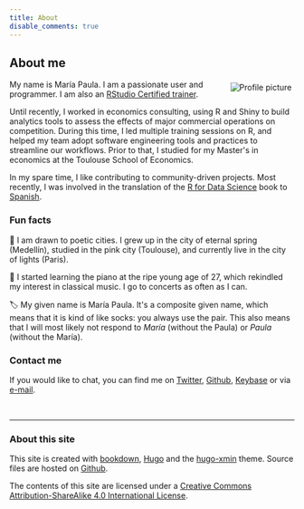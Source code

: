 ```yaml
---
title: About
disable_comments: true
---
```


## About me

<img src="/github-profile.png" style="max-width:35%;min-width:40px;float:right;padding:5px;" alt="Profile picture"/>

My name is María Paula. I am a passionate [<i class="fab fa-r-project"></i>](http://www.r-project.org) user and programmer. 
I am also an [RStudio Certified trainer](https://education.rstudio.com/trainers/).

Until recently, I worked in economics consulting, using R and Shiny to build analytics tools to assess the effects of major commercial operations on competition. During this time, I led multiple training sessions on R, and helped my team adopt software engineering tools and practices to streamline our workflows. Prior to that, I studied for my Master's in economics at the Toulouse School of Economics.

In my spare time, I like contributing to community-driven projects. Most recently, I was involved in the translation of the [R for Data Science](https://r4ds.had.co.nz/) book to [Spanish](https://es.r4ds.hadley.nz/).

### Fun facts

:hibiscus: I am drawn to poetic cities. I grew up in the city of eternal spring (Medellín), studied in the pink city (Toulouse), and currently live in the city of lights (Paris).

:musical_score: I started learning the piano at the ripe young age of 27, which rekindled my interest in classical music. I go to concerts as often as I can.

:label: My given name is María Paula. It's a composite given name, which means that it is kind of like socks: you always use the pair. This also means that I will most likely not respond to *María* (without the Paula) or *Paula* (without the María).

### Contact me

If you would like to chat, you can find me on [Twitter](https://www.twitter.com/mapaulacaldas), [Github](www.github.com/mapaulacaldas), [Keybase](https://keybase.io/mpaulacaldas) or via [e-mail](mailto:mpaulacaldas@gmail.com). 

<br/>

***

### About this site

This site is created with [bookdown](https://bookdown.org/),  [Hugo](https://gohugo.io/) and the [hugo-xmin](https://github.com/yihui/hugo-xmin) theme. Source files are hosted on [Github](https://github.com/mpaulacaldas/mpaulacaldas).

The contents of this site are licensed under a [Creative Commons Attribution-ShareAlike 4.0 International License](http://creativecommons.org/licenses/by-sa/4.0/).
